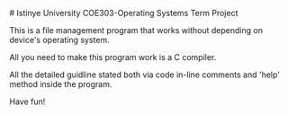 # Istinye University COE303-Operating Systems Term Project


This is a file management program that works without depending on device's operating system.

All you need to make this program work is a C compiler.

All the detailed guidline stated both via code in-line comments and 'help' method inside the program.

Have fun!

